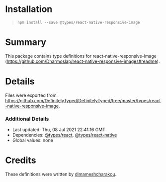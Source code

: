 # Installation
> `npm install --save @types/react-native-responsive-image`

# Summary
This package contains type definitions for react-native-responsive-image (https://github.com/Dharmoslap/react-native-responsive-images#readme).

# Details
Files were exported from https://github.com/DefinitelyTyped/DefinitelyTyped/tree/master/types/react-native-responsive-image.

### Additional Details
 * Last updated: Thu, 08 Jul 2021 22:41:16 GMT
 * Dependencies: [@types/react](https://npmjs.com/package/@types/react), [@types/react-native](https://npmjs.com/package/@types/react-native)
 * Global values: none

# Credits
These definitions were written by [dimameshcharakou](https://github.com/dimameshcharakou).
